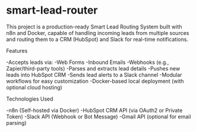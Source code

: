 # smart-lead-router
This project is a production-ready Smart Lead Routing System built with n8n and Docker, capable of handling incoming leads from multiple sources and routing them to a CRM (HubSpot) and Slack for real-time notifications.

Features

  -Accepts leads via:
    -Web Forms
    -Inbound Emails
    -Webhooks (e.g., Zapier/third-party tools)
  -Parses and extracts lead details
  -Pushes new leads into HubSpot CRM
  -Sends lead alerts to a Slack channel
  -Modular workflows for easy customization
  -Docker-based local deployment (with optional cloud hosting)

Technologies Used

  -n8n (Self-hosted via Docker)
  -HubSpot CRM API (via OAuth2 or Private Token)
  -Slack API (Webhook or Bot Message)
  -Gmail API (optional for email parsing)
